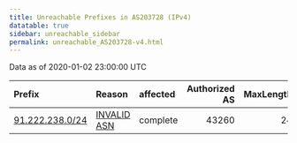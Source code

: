 ```yaml
---
title: Unreachable Prefixes in AS203728 (IPv4)
datatable: true
sidebar: unreachable_sidebar
permalink: unreachable_AS203728-v4.html
---
```


Data as of 2020-01-02 23:00:00 UTC


<div class="datatable-begin"></div>

| Prefix                                                   | Reason                                                                                                  | affected   |   Authorized AS |   MaxLength | Anchor                                         |   unreachable /24s |
|:---------------------------------------------------------|:--------------------------------------------------------------------------------------------------------|:-----------|----------------:|------------:|:-----------------------------------------------|-------------------:|
| [91.222.238.0/24](https://stat.ripe.net/91.222.238.0/24) | [INVALID ASN](https://rpki-validator.ripe.net/announcement-preview?asn=AS203728&prefix=91.222.238.0/24) | complete   |           43260 |          24 | [RIPE](unreachable_RIPE_NCC_RPKI_Root-v4.html) |                  1 |

<div class="datatable-end"></div>